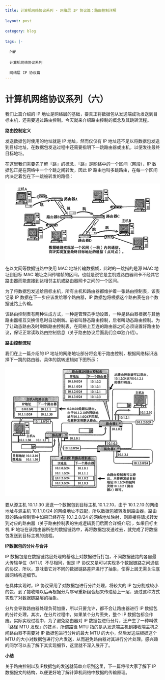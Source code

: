 ```yaml
---
title: 计算机网络协议系列 - 网络层 IP 协议篇：路由控制详解

layout: post

category: blog

tags: |-

  PHP

  计算机网络协议系列

  网络层 IP 协议篇
---
```




# 计算机网络协议系列（六）



我们上篇介绍的 IP 地址是网络层的基础，要真正将数据包从发送端成功发送到目标主机，还需要通过路由控制。今天就来介绍路由控制的概念及其跳转流程。

**路由控制定义**

发送数据包时使用的地址就是 IP 地址，然而仅仅有 IP 地址还不足以将数据包发送到目标地址，在数据包发送过程中还需要指明下一跳路由器或主机，以便发往最终目标地址。

在这里我们需要先了解「跳」的概念，「跳」是网络中的一个区间（网段），IP 数据包正是在网络中一个个跳之间转发，因此 IP 路由也叫多跳路由，在每一个区间内决定着包在下一跳被转发的路径：

![img](/assets/post/ff3f0a601ecc738da356f5dc4d101f675e2ec3df42bf27a55b0183026b6946bc.png)

在以太网等数据链路中使用 MAC 地址传输数据帧，此时的一跳指的是源 MAC 地址到目标 MAC 地址之间传输帧的区间。也就是说它是主机或路由器网卡不经其它路由器而能直接到达相邻主机或路由器网卡之间的一个区间。

为了将数据包发送给目标主机，所有主机和路由器都维护着一张路由控制表，该表记录 IP 数据在下一步应该发给哪个路由器，IP 数据包将根据这个路由表在各个数据链路上传输。

该路由控制表有两种生成方式，一种是管理员手动设置，一种是路由器根据与其他路由器相互交换信息时自动刷新。前者叫静态路由控制，后者叫动态路由控制。为了让动态路由及时刷新路由控制表，在网络上互连的路由器之间必须设置好路由协议，保证正常读取路由控制信息（关于路由协议后面我们会单独介绍）。

**路由控制流程**

我们在上一篇介绍的 IP 地址的网络地址部分将会用于路由控制，根据网络标识选择下一跳的路由器。具体的跳转逻辑如下图所示：

![img](/assets/post/4fd03e40808a8fc00006eaaf28a29b720ecd94cd581572110aa4e2e923b5b2e6.png)

要从源主机 10.1.1.30 发送一个数据包到目标主机 10.1.2.10，由于 10.1.2.10 的网络地址与源主机 10.1.1.0/24 的网络地址不匹配，所以数据包被转发到路由器，路由器的路由控制表中如果已经存在 10.1.2.0/24 的网络地址映射，则直接将请求转发到对应的路由器（关于路由控制表的生成逻辑我们后面会详细介绍），如果目标主机 IP 地址在该路由器所在的数据链路中，再将数据包发送过去，就完成了将数据包发送到目标主机的流程。

**IP数据包的分片与合并**

IP 数据包是在数据链路层处理的基础上对数据进行打包，不同数据链路的各自最大传输单位（MTU）不尽相同，但是 IP 协议又是可以实现多个数据链路之间通信的协议，所以，意味着它对不同的数据链路差异进行了抽象，使得上层无需关注底层网络构造细节。

在具体实现时，IP 协议采用了对数据包进行分片处理，将较大的 IP 包分割成较小的包，到了接收端以后再根据分片序号重新组合起来传递给上一层，通过这种方式实现了对数据链路层的抽象。

分片会导致路由器处理负荷加重，所以只要允许，都不会让路由器进行 IP 数据包的分片处理，其次，在分片过程中，如果某个分片丢失，整个 IP 数据包都会作废。实际实现过程中，为了避免路由器对 IP 数据包进行分片，还产生了一种叫做「路径 MTU 发现」的技术，所谓路径 MTU 指的是从发送端主机到接收端主机之间路由器不需要对 IP 数据包进行分片的最大 MTU 的大小，然后发送端根据这个 MTU 的大小对数据包进行分片发送，从而避免路由器对其进行分片处理。感兴趣的同学可以去了解下其实现细节，这里就不深入展开了。

**小结**

关于路由控制以及IP数据包的发送就简单介绍到这里，下一篇将带大家了解下 IP 数据报文的结构，以便更好地了解计算机网络中数据的传输原理。
